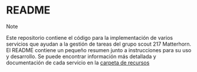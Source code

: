 # README

> [!NOTE]
> Este repositorio contiene el código para la implementación de varios servicios que ayudan a la gestión de tareas del grupo scout 217 Matterhorn. El README contiene un pequeño resumen junto a instrucciones para su uso y desarrollo. Se puede encontrar información más detallada y documentación de cada servicio en la [carpeta de recursos](/res)


